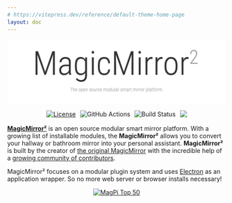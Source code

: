 ```yaml
---
# https://vitepress.dev/reference/default-theme-home-page
layout: doc
---
```


![MagicMirror²: The open source modular smart mirror platform. ](./public/header.png)

<p style="display: flex; gap: 10px;justify-content: center">
  <a href="https://choosealicense.com/licenses/mit">
    <img
      src="https://img.shields.io/badge/license-MIT-blue.svg"
      alt="License"
    />
  </a>
  <img
    src="https://img.shields.io/github/actions/workflow/status/magicmirrororg/magicmirror/automated-tests.yaml"
    alt="GitHub Actions"
  />
  <img
    src="https://img.shields.io/github/check-runs/magicmirrororg/magicmirror/master"
    alt="Build Status"
  />
  <a href="https://github.com/MagicMirrorOrg/MagicMirror">
    <img
      src="https://img.shields.io/github/stars/magicmirrororg/magicmirror?style=social"
    />
  </a>
</p>

[**MagicMirror²**](https://magicmirror.builders/) is an open source modular
smart mirror platform. With a growing list of installable modules, the
**MagicMirror²** allows you to convert your hallway or bathroom mirror into your
personal assistant. **MagicMirror²** is built by the creator of
[the original MagicMirror](https://michaelteeuw.nl/tagged/magicmirror) with the
incredible help of a
[growing community of contributors](https://github.com/MagicMirrorOrg/MagicMirror/graphs/contributors).

MagicMirror² focuses on a modular plugin system and uses
[Electron](https://www.electronjs.org/) as an application wrapper. So no more
web server or browser installs necessary!

<p style="display: flex; gap: 10px;justify-content: center">
  <a
    href="https://forum.magicmirror.builders/topic/728/magicmirror-is-voted-number-1-in-the-magpi-top-50"
    ><img
      src="https://magicmirror.builders/img/magpi-best-watermark-custom.png"
      width="150"
      alt="MagPi Top 50"
  /></a>
</p>
